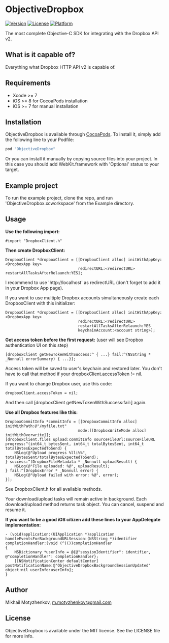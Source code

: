 # ObjectiveDropbox

[![Version](https://img.shields.io/cocoapods/v/ObjectiveDropbox.svg?style=flat)](http://cocoapods.org/pods/ObjectiveDropbox)
[![License](https://img.shields.io/cocoapods/l/ObjectiveDropbox.svg?style=flat)](http://cocoapods.org/pods/ObjectiveDropbox)
[![Platform](https://img.shields.io/cocoapods/p/ObjectiveDropbox.svg?style=flat)](http://cocoapods.org/pods/ObjectiveDropbox)

The most complete Objective-C SDK for integrating with the Dropbox API v2. 

## What is it capable of?
Everything what Dropbox HTTP API v2 is capable of.

## Requirements
- Xcode >= 7
- iOS >= 8 for CocoaPods installation
- iOS >= 7 for manual installation

## Installation

ObjectiveDropbox is available through [CocoaPods](http://cocoapods.org). To install
it, simply add the following line to your Podfile:

```ruby
pod "ObjectiveDropbox"
```

Or you can install it manually by copying source files into your project. In this case you should add WebKit.framework with 'Optional' status to your target.

## Example project

To run the example project, clone the repo, and run 'ObjectiveDropbox.xcworkspace' from the Example directory.

## Usage

**Use the following import:**
```obj-c
#import "DropboxClient.h"
```

**Then create DropboxClient:**
```obj-c
DropboxClient *dropboxClient = [[DropboxClient alloc] initWithAppKey:<DropboxApp key> 
                                redirectURL:<redirectURL> restartAllTasksAfterRelaunch:YES];
```
I recommend to use 'http://localhost' as redirectURL (don't forget to add it in your Dropbox App page).

If you want to use multiple Dropbox accounts simultaneously create each DropboxClient with this initializer:
```obj-c
DropboxClient *dropboxClient = [[DropboxClient alloc] initWithAppKey:<DropboxApp key> 
                                redirectURL:<redirectURL> 
                                restartAllTasksAfterRelaunch:YES 
                                keychainAccount:<account string>];
```

**Get access token before the first request:**
(user will see Dropbox authentication UI on this step)
```obj-c
[dropboxClient getNewTokenWithSuccess:^ { ...} fail:^(NSString * _Nonnull errorSummary) { ...}];
```
Access token will be saved to user's keychain and restored later. You don't have to call that method if your dropboxClient.accessToken != nil.

If you want to change Dropbox user, use this code:
```obj-c
dropboxClient.accessToken = nil;
```
And then call [dropboxClient getNewTokenWithSuccess:fail:] again.

**Use all Dropbox features like this:**
```obj-c
DropboxCommitInfo *commitInfo = [[DropboxCommitInfo alloc] initWithPath:@"/myfile.txt" 
                                mode:[[DropboxWriteMode alloc] initWithOverwrite]];
[dropboxClient.files upload:commitInfo sourceFileUrl:sourceFileURL 
progress:^(int64_t bytesSent, int64_t totalBytesSent, int64_t totalBytesExpectedToSend) {
    NSLog(@"Upload progress %lli%%", totalBytesSent/totalBytesExpectedToSend);
} success:^(DropboxFileMetadata * _Nonnull uploadResult) {
    NSLog(@"File uploaded: %@", uploadResult);
} fail:^(DropboxError * _Nonnull error) {
    NSLog(@"Upload failed with error: %@", error);
}];
```
See DropboxClient.h for all available methods.

Your download/upload tasks will remain active in background. Each download/upload method returns task object. You can cancel, suspend and resume it.

**If you want to be a good iOS citizen add these lines to your AppDelegate implementation:**
```obj-c
- (void)application:(UIApplication *)application handleEventsForBackgroundURLSession:(NSString *)identifier completionHandler:(void (^)())completionHandler
{
    NSDictionary *userInfo = @{@"sessionIdentifier": identifier, @"completionHandler": completionHandler};
    [[NSNotificationCenter defaultCenter] postNotificationName:@"ObjectiveDropboxBackgroundSessionUpdated" object:nil userInfo:userInfo];
}
```
## Author

Mikhail Motyzhenkov, m.motyzhenkov@gmail.com

## License

ObjectiveDropbox is available under the MIT license. See the LICENSE file for more info.